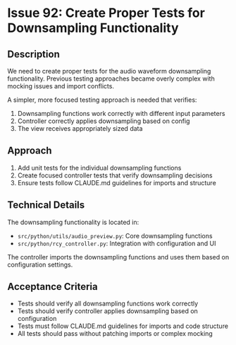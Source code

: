 # Issue 92: Create Proper Tests for Downsampling Functionality

## Description
We need to create proper tests for the audio waveform downsampling functionality. Previous testing approaches became overly complex with mocking issues and import conflicts. 

A simpler, more focused testing approach is needed that verifies:
1. Downsampling functions work correctly with different input parameters
2. Controller correctly applies downsampling based on config
3. The view receives appropriately sized data

## Approach
1. Add unit tests for the individual downsampling functions
2. Create focused controller tests that verify downsampling decisions
3. Ensure tests follow CLAUDE.md guidelines for imports and structure

## Technical Details
The downsampling functionality is located in:
- `src/python/utils/audio_preview.py`: Core downsampling functions
- `src/python/rcy_controller.py`: Integration with configuration and UI

The controller imports the downsampling functions and uses them based on configuration settings.

## Acceptance Criteria
- Tests should verify all downsampling functions work correctly
- Tests should verify controller applies downsampling based on configuration
- Tests must follow CLAUDE.md guidelines for imports and code structure
- All tests should pass without patching imports or complex mocking